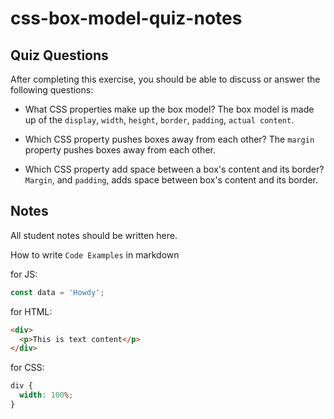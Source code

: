 # css-box-model-quiz-notes

## Quiz Questions

After completing this exercise, you should be able to discuss or answer the following questions:

- What CSS properties make up the box model?
  The box model is made up of the `display`, `width`, `height`, `border`, `padding`, `actual content`.

- Which CSS property pushes boxes away from each other?
  The `margin` property pushes boxes away from each other.

- Which CSS property add space between a box's content and its border?
  `Margin`, and `padding`, adds space between box's content and its border.

## Notes

All student notes should be written here.

How to write `Code Examples` in markdown

for JS:

```javascript
const data = 'Howdy';
```

for HTML:

```html
<div>
  <p>This is text content</p>
</div>
```

for CSS:

```css
div {
  width: 100%;
}
```
